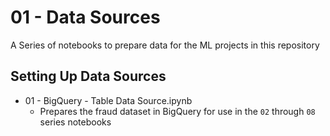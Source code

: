 # 01 - Data Sources

A Series of notebooks to prepare data for the ML projects in this repository

## Setting Up Data Sources
- 01 - BigQuery - Table Data Source.ipynb
    - Prepares the fraud dataset in BigQuery for use in the `02` through `08` series notebooks